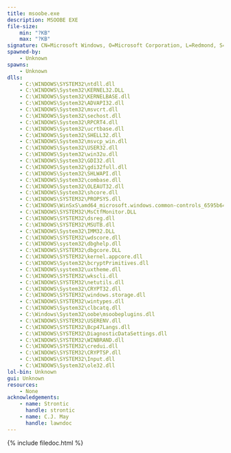 ```yaml
---
title: msoobe.exe
description: MSOOBE EXE
file-size:
    min: "?KB"
    max: "?KB"
signature: CN=Microsoft Windows, O=Microsoft Corporation, L=Redmond, S=Washington, C=US
spawned-by:
    - Unknown
spawns:
    - Unknown
dlls:
    - C:\WINDOWS\SYSTEM32\ntdll.dll
    - C:\WINDOWS\System32\KERNEL32.DLL
    - C:\WINDOWS\System32\KERNELBASE.dll
    - C:\WINDOWS\System32\ADVAPI32.dll
    - C:\WINDOWS\System32\msvcrt.dll
    - C:\WINDOWS\System32\sechost.dll
    - C:\WINDOWS\System32\RPCRT4.dll
    - C:\WINDOWS\System32\ucrtbase.dll
    - C:\WINDOWS\System32\SHELL32.dll
    - C:\WINDOWS\System32\msvcp_win.dll
    - C:\WINDOWS\System32\USER32.dll
    - C:\WINDOWS\System32\win32u.dll
    - C:\WINDOWS\System32\GDI32.dll
    - C:\WINDOWS\System32\gdi32full.dll
    - C:\WINDOWS\System32\SHLWAPI.dll
    - C:\WINDOWS\System32\combase.dll
    - C:\WINDOWS\System32\OLEAUT32.dll
    - C:\WINDOWS\System32\shcore.dll
    - C:\WINDOWS\SYSTEM32\PROPSYS.dll
    - C:\WINDOWS\WinSxS\amd64_microsoft.windows.common-controls_6595b64144ccf1df_6.0.22000.120_none_9d947278b86cc467\COMCTL32.dll
    - C:\WINDOWS\SYSTEM32\MsCtfMonitor.DLL
    - C:\WINDOWS\SYSTEM32\dsreg.dll
    - C:\WINDOWS\SYSTEM32\MSUTB.dll
    - C:\WINDOWS\System32\IMM32.DLL
    - C:\WINDOWS\SYSTEM32\wdscore.dll
    - C:\WINDOWS\system32\dbghelp.dll
    - C:\WINDOWS\SYSTEM32\dbgcore.DLL
    - C:\WINDOWS\SYSTEM32\kernel.appcore.dll
    - C:\WINDOWS\System32\bcryptPrimitives.dll
    - C:\WINDOWS\system32\uxtheme.dll
    - C:\WINDOWS\SYSTEM32\wkscli.dll
    - C:\WINDOWS\SYSTEM32\netutils.dll
    - C:\WINDOWS\System32\CRYPT32.dll
    - C:\WINDOWS\SYSTEM32\windows.storage.dll
    - C:\WINDOWS\SYSTEM32\wintypes.dll
    - C:\WINDOWS\System32\clbcatq.dll
    - C:\Windows\System32\oobe\msoobeplugins.dll
    - C:\WINDOWS\SYSTEM32\USERENV.dll
    - C:\WINDOWS\SYSTEM32\Bcp47Langs.dll
    - C:\WINDOWS\SYSTEM32\DiagnosticDataSettings.dll
    - C:\WINDOWS\SYSTEM32\WINBRAND.dll
    - C:\WINDOWS\SYSTEM32\credui.dll
    - C:\WINDOWS\SYSTEM32\CRYPTSP.dll
    - C:\WINDOWS\SYSTEM32\Input.dll
    - C:\WINDOWS\System32\ole32.dll
lol-bin: Unknown
gui: Unknown
resources:
    - None
acknowledgements:
    - name: Strontic
      handle: strontic
    - name: C.J. May
      handle: lawndoc
---
```


{% include filedoc.html %}
